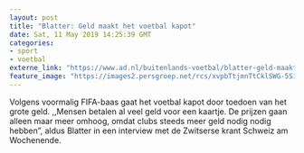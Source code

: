 ```yaml
---
layout: post
title: "Blatter: Geld maakt het voetbal kapot"
date: Sat, 11 May 2019 14:25:39 GMT
categories: 
- sport 
- voetbal 
externe_link: "https://www.ad.nl/buitenlands-voetbal/blatter-geld-maakt-het-voetbal-kapot~a17e2250/"
feature_image: "https://images2.persgroep.net/rcs/xvpbTtjmnTtCklSWG-5S1KcRWVc/diocontent/125996021/_fitwidth/400/?appId=21791a8992982cd8da851550a453bd7f&quality=0.7"
---
```


Volgens voormalig FIFA-baas gaat het voetbal kapot door toedoen van het grote geld. ,,Mensen betalen al veel geld voor een kaartje. De prijzen gaan alleen maar meer omhoog, omdat clubs steeds meer geld nodig nodig hebben”, aldus Blatter in een interview met de Zwitserse krant Schweiz am Wochenende.
